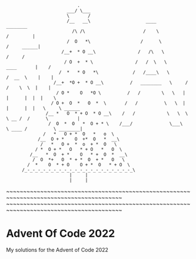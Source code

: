                                .                                    
                           ___/ \___                               
                           \       /                              
                           /__   __\                     ____                                 ________
                             /\ /\                      /    \                              /         |
                           /  O   *\                   /      \                           /     ______|
                         /__+  * O __\                /   /\   \                        /     /
                          / O  +  * \                /   /  \   \           ____       |    /
                        /  *   * O   *\             /   /____\   \        /  __  \    |    |
                      /__+  *O +  * O __\          /   ________   \     /  /    \  \  |    |
                       / O *    O   *O \          /   /        \   \   |  |      |  |  |    \
                     / O +  O  *   O  *  \       /   /          \   \  |  |      |  |   \     \ ______
                   /__ *   O  * + O  * O __\    /   /            \   \  \  \ __ /  /      \           |
                    /  O  *  O   *  O + * \    /___/              \___\   \ ____ /          \ ________|
                  /   *   O + *  O   *   o  \
                /__  O + *    O  +*  O   *  __\
                 /   *   O +  *  o  + *  O   \
               / *  O + *   O   * + O   *   O  \
             /__   *  O  + *    O   * +  O  *  __\
              /  O  *+   O  * + *  O  + *   O   \
            /  *    O  * + O    O + *  O   * + O  \
          /_-_-_-_-_-_-_-_-_-_-_-_-_-_-_-_-_-_-_-_-_\
                            |     |
                            |     |
\~~~~~~~~~~~~~~~~~~~~~~~~~~~~~~~~~~~~~~~~~~~~~~~~~~~~~~~~~~~~~~~~~~~~~~~~~~~~~~~~~~~~~~~~      
\~~~~~~~~~~~~~~~~~~~~~~~~~~~~~~~~~~~~~~~~~~~~~~~~~~~~~~~~~~~~~~~~~~~~~~~~~~~~~~~~~~~~~~~~
# Advent Of Code 2022
My solutions for the Advent of Code 2022
